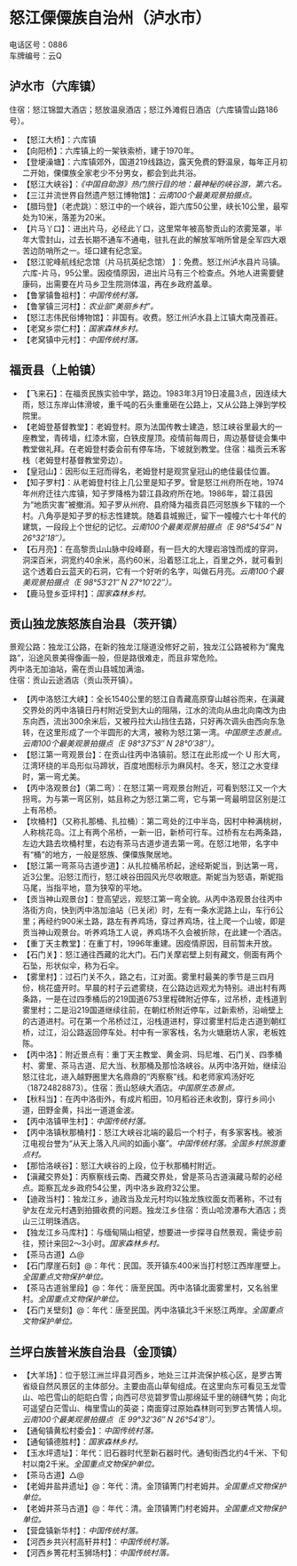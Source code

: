 # 怒江傈僳族自治州（泸水市）  
电话区号：0886  
车牌编号：云Q  

## 泸水市（六库镇）  
住宿：怒江锦盟大酒店；怒放温泉酒店；怒江外滩假日酒店（六库镇雪山路186号）。  
* 【怒江大桥】：六库镇  
* 【向阳桥】：六库镇上的一架铁索桥，建于1970年。  
* 【登埂澡塘】：六库镇郊外，国道219线路边，露天免费的野温泉，每年正月初二开始，傈僳族全家老少不分男女，都会到此共浴。  
* 【怒江大峡谷】：*《中国自助游》热门旅行目的地：最神秘的峡谷游，第六名。*  
* 【三江并流世界自然遗产怒江博物馆】：*云南100个最美观景拍摄点。*  
* 【腊玛登】（老虎跳）：怒江中的一个峡谷，距六库50公里，峡长10公里，最窄处为10米，落差为20米。  
* 【片马丫口】：进出片马，必经此丫口，这里常年被高黎贡山的浓雾笼罩，半年大雪封山，过去长期不通车不通电，驻扎在此的解放军哨所曾是全军四大艰苦边防哨所之一。垭口建有纪念室。  
* 【怒江驼峰航线纪念馆（片马抗英纪念馆） 】：免费。怒江州泸水县片马镇。六库-片马，95公里。因疫情原因，进出片马有三个检查点。外地人进需要健康码，出需要在片马乡卫生院测体温，再在乡政府盖章。  
* 【鲁掌镇鲁祖村】：*中国传统村落。*  
* 【鲁掌镇三河村】：*农业部“美丽乡村”。*  
* 【怒江志伟民俗博物馆】：非国有。收费。怒江州泸水县上江镇大南茂善莊。  
* 【老窝乡崇仁村】：*国家森林乡村。*  
* 【老窝镇中元村】：*中国传统村落。*  

## 福贡县（上帕镇）  
* 【飞来石】：在福贡民族实验中学，路边。1983年3月19日凌晨3点，因连续大雨，怒江东岸山体滑坡，重千吨的石头重重砸在公路上，又从公路上弹到学校院里。  
* 【老姆登基督教堂】：老姆登村。原为法国传教士建造，怒江峡谷里最大的一座教堂，青砖墙，红漆木窗，白铁皮屋顶。疫情前每周日，周边基督徒会集中教堂做礼拜。在老姆登村委会前有停车场，下坡就到教堂。住宿：福贡云禾客栈（老姆登村基督教堂旁边）。  
* 【皇冠山】：因形似王冠而得名，老姆登村是观赏皇冠山的绝佳最佳位置。  
* 【知子罗村】：从老姆登村往上几公里是知子罗。曾是怒江州府所在地，1974年州府迁往六库镇，知子罗降格为碧江县政府所在地。1986年，碧江县因为“地质灾害”被撤消。知子罗从州府、县府降为福贡县匹河怒族乡下辖的一个村。八角亭是知子罗的标志性建筑。随着县城搬迁，留下一幢幢六七十年代的建筑，一段段上个世纪的记忆。*云南100个最美观景拍摄点（E 98°54′54″ N 26°32′18″）。*  
* 【石月亮】：在高黎贡山山脉中段峰巅，有一巨大的大理岩溶蚀而成的穿洞，洞深百米，洞宽约40余米，高约60米，沿着怒江北上，百里之外，就可看到这个透着白云蓝天的石洞，它有一个好听的名字，叫做石月亮。*云南100个最美观景拍摄点（E 98°53′21″ N 27°10′22″）。*  
* 【鹿马登乡亚坪村】：*国家森林乡村。*  

## 贡山独龙族怒族自治县（茨开镇）  
景观公路：独龙江公路，在新的独龙江隧道没修好之前，独龙江公路被称为“魔鬼路”，沿途风景美得像画一般，但是路很难走，而且非常危险。  
丙中洛无加油站，需在贡山县城加满油。  
住宿：贡山云途酒店（贡山茨开镇）。  
* 【丙中洛怒江大峡】：全长1540公里的怒江自青藏高原穿山越谷而来，在滇藏交界处的丙中洛镇日丹村附近受到大山的阻隔，江水的流向从由北向南改为由东向西，流出300余米后，又被丹拉大山挡住去路，只好再次调头由西向东急转，在这里形成了一个半圆形的大湾，被称为怒江第一湾。*中国原生态景点。云南100个最美观景拍摄点（E 98°37′53″ N 28°0′38″）。*  
* 【怒江第一弯观景台】：在贡山往丙中洛镇前。怒江在此形成一个 U 形大弯，江湾环绕的半岛形似马蹄状，百度地图标示为麻风村。冬天，怒江之水变绿时，第一弯尤美。  
* 【丙中洛观景台】（第二弯）：在怒江第一弯观景台附近，可看到怒江又一个大拐弯。为与第一弯区别，姑且称之为怒江第二弯，它与第一弯最明显区别是江上有吊桥。  
* 【坎桶村】（又称扎那桶、扎拉桶）：第二弯处的江中半岛，因村中种满桃树，人称桃花岛。江上有两个吊桥，一新一旧，新桥可行车。过桥有左右两条路，左边大路去坎桶村里，右边有茶马古道步道去第一弯。在怒江地带，名字中有“桶”的地方，一般是怒族、傈僳族聚居地。  
* 【怒江第一弯茶马古道步道】：从扎拉桶吊桥起，途经斯妮当，到达第一弯，近3公里。沿怒江而行，怒江峡谷田园风光尽收眼底。斯妮当为怒语，斯妮指马尾，当指平地，意为狭窄的平地。  
* 【贡当神山观景台】：登高望远，观怒江第一弯全貌。从丙中洛观景台往丙中洛街方向，快到丙中洛加油站（已关闭）时，左有一条水泥路上山，车行6公里；再经约900米土路，路左有养鸡场，穿过养鸡场，往上爬一个山坡，即是贡当神山观景台。听养鸡场工人说，养鸡场不久会被折除，在此建一个酒店。  
* 【重丁天主教堂】：在重丁村，1996年重建。因疫情原因，目前暂未开放。  
* 【石门关】：怒江通往西藏的北大门。石门关摩岩壁上刻有藏文，侧面有两个石坠，形状似伞，称为石伞。  
* 【雾里村】：过石门关不久，路之右，江对面。雾里村最美的季节是三四月份，桃花盛开时。早晨的村子云遮雾绕，在公路边远观尤为特别。进出村有两条路，一是在过四季桶后的219国道6753里程碑附近停车，过吊桥，走栈道到雾里村；二是沿219国道继续往前，在朝红桥附近停车，过新索桥，沿峭壁上的古道进村。可在第一个吊桥过江，沿栈道进村，穿过雾里村后走古道到朝红桥，过江，沿公路返回停车处。村中有一家客栈，名为火塘磨坊人家，老板姓陈。  
* 【丙中洛】：附近景点有：重丁天主教堂、黄金洞、玛尼堆、石门关、四季桶村、雾里、茶马古道、尼大当、秋那桶及那恰洛峡谷。从丙中洛开始，继续沿怒江往北，进入越野圈里大名鼎鼎的“丙察察”线。和老师家鸡汤好吃（18724828873）。住宿：贡山怒峡大酒店。*中国原生态景点。*  
* 【秋科当】：在丙中洛街外，有成片稻田，10月稻谷还未收割，穿行乡间小道，田野金黄，抖出一道道金波。  
* 【丙中洛镇甲生村】：*中国传统村落。*  
* 【丙中洛镇秋那桶村】：怒江大峡谷北端的最后一个村子，有多家客栈。被浙江电视台誉为“从天上落入凡间的如画小寨”。*中国传统村落。全国乡村旅游重点村。*  
* 【那恰洛峡谷】：怒江大峡谷的上段，位于秋那桶村附近。  
* 【滇藏交界处】：丙察察线云南、西藏交界处，曾是茶马古道滇藏马帮的必经点。距察瓦龙乡政府54公里，丙中洛乡政府32公里。  
* 【迪政当村】：独龙江乡，迪政当及龙元村均以独龙族纹面女而著称，不过有驴友在龙元村遇到拍摄收费的问题。独龙江乡住宿：贡山哈滂瀑布大酒店；贡山三江明珠酒店。  
* 【独龙江乡马库村】：与缅甸隔山相望，想要进一步探寻自然景观，需徒步前往，预计来回2～3小时。*国家森林乡村。*  
* 【茶马古道】△@  
* 【石门摩崖石刻】@：年代：民国。茨开镇东400米当打村怒江西岸崖壁上。*全国重点文物保护单位。*     
* 【茶马古道翁里段】@：年代：唐至民国。丙中洛镇北面雾里村，又名翁里村。*全国重点文物保护单位。*     
* 【石门关壁刻】@：年代：唐至民国。丙中洛镇北3千米怒江两岸。*全国重点文物保护单位。*     

## 兰坪白族普米族自治县（金顶镇）  
* 【大羊场】：位于怒江洲兰坪县河西乡，地处三江并流保护核心区，是罗古箐省级自然风景区的主体部分。主要由高山草甸组成。在这里向东可看见玉龙雪山、哈巴雪山的皑皑白雪；向西可尽览碧罗雪山那绵延千里的磅礴气势；向北可遥望白茫雪山、梅里雪山的英姿；南面穿过原始森林则可到罗古箐情人坝。*云南100个最美观景拍摄点（E 99°32′36″ N 26°54′8″）。*  
* 【通甸镇黄松村委会】：*中国传统村落。*  
* 【通甸镇德胜村】：*国家森林乡村。*  
* 【玉水坪遗址】：年代：旧石器时代至新石器时代。通旬街西北约4千米、下旬村以南2千米。*全国重点文物保护单位。*     
* 【茶马古道】△@    
* 【老姆井盐井遗址】@：年代：清。金顶镇箐门村老姆井。*全国重点文物保护单位。*     
* 【老姆井茶马古道】@：年代：清。金顶镇箐门村老姆井。*全国重点文物保护单位。*    
* 【营盘镇新华村】：*中国传统村落。*  
* 【河西乡共兴村高轩井村】：*中国传统村落。*  
* 【河西乡箐花村玉狮场村】：*中国传统村落。*  